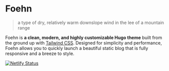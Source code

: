 # Foehn

> a type of dry, relatively warm downslope wind in the lee of a mountain range

Foehn is **a clean, modern, and highly customizable Hugo theme** built from the ground up with [Tailwind CSS](https://tailwindcss.com/). Designed for simplicity and performance, Foehn allows you to quickly launch a beautiful static blog that is fully responsive and a breeze to style.

[![Netlify Status](https://api.netlify.com/api/v1/badges/188872fb-1c8b-4c6e-a27b-cc9b52d9e704/deploy-status)](https://app.netlify.com/projects/foehn/deploys)
